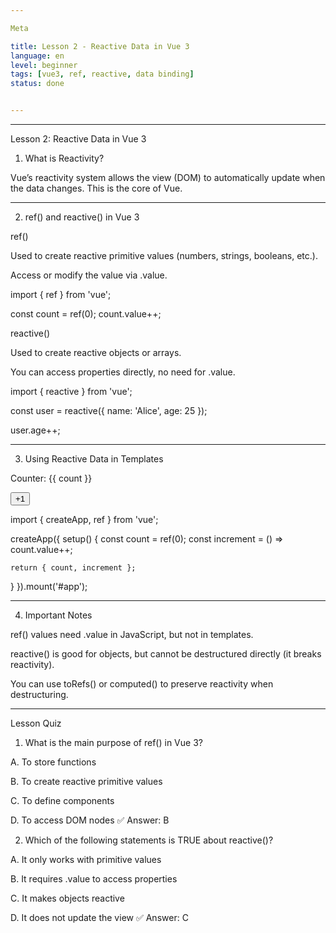 ```yaml
---

Meta

title: Lesson 2 - Reactive Data in Vue 3
language: en
level: beginner
tags: [vue3, ref, reactive, data binding]
status: done


---
```



---

Lesson 2: Reactive Data in Vue 3

1. What is Reactivity?

Vue’s reactivity system allows the view (DOM) to automatically update when the data changes. This is the core of Vue.


---

2. ref() and reactive() in Vue 3

ref()

Used to create reactive primitive values (numbers, strings, booleans, etc.).

Access or modify the value via .value.


import { ref } from 'vue';

const count = ref(0);
count.value++;

reactive()

Used to create reactive objects or arrays.

You can access properties directly, no need for .value.


import { reactive } from 'vue';

const user = reactive({
  name: 'Alice',
  age: 25
});

user.age++;


---

3. Using Reactive Data in Templates

<div id="app">
  <p>Counter: {{ count }}</p>
  <button @click="increment">+1</button>
</div>

import { createApp, ref } from 'vue';

createApp({
  setup() {
    const count = ref(0);
    const increment = () => count.value++;

    return { count, increment };
  }
}).mount('#app');


---

4. Important Notes

ref() values need .value in JavaScript, but not in templates.

reactive() is good for objects, but cannot be destructured directly (it breaks reactivity).

You can use toRefs() or computed() to preserve reactivity when destructuring.



---

Lesson Quiz

1. What is the main purpose of ref() in Vue 3?

A. To store functions

B. To create reactive primitive values

C. To define components

D. To access DOM nodes
✅ Answer: B



2. Which of the following statements is TRUE about reactive()?

A. It only works with primitive values

B. It requires .value to access properties

C. It makes objects reactive

D. It does not update the view
✅ Answer: C








